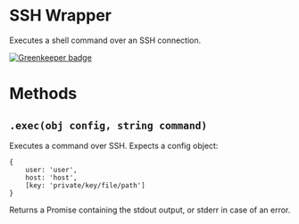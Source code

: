 # SSH Wrapper
Executes a shell command over an SSH connection.

[![Greenkeeper badge](https://badges.greenkeeper.io/grrr-amsterdam/ssh-wrapper.svg)](https://greenkeeper.io/)


# Methods
## `.exec(obj config, string command)`
Executes a command over SSH.
Expects a config object:
```node
{
    user: 'user',
    host: 'host',
    [key: 'private/key/file/path']
}
```

Returns a Promise containing the stdout output, or stderr in case of an error.
